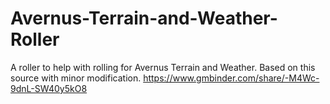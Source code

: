 # Avernus-Terrain-and-Weather-Roller
A roller to help with rolling for Avernus Terrain and Weather. Based on this source with minor modification. https://www.gmbinder.com/share/-M4Wc-9dnL-SW40y5kO8
